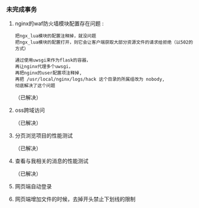 ### 未完成事务 ###



01. nginx的waf防火墙模块配置存在问题 :  

        把ngx_lua模块的配置注释掉，就没问题  
        把ngx_lua模块的配置打开，则它会让客户端获取大部分资源文件的请求给拒绝（以502的方式）  
        
        通过使用uwsgi来作为flask的容器，  
        再让nginx代理多个uwsgi，  
        再把nginx的user配置项注释掉,  
        再把 /usr/local/nginx/logs/hack 这个目录的所属组改为 nobody,  
        彻底解决了这个问题  
    
    （已解决）  


02. oss跨域访问  

    （已解决）  


03. 分页浏览项目的性能测试  

    （已解决）  


04. 查看与我相关的消息的性能测试  

    （已解决）  


05. 网页端自动登录  


06. 网页端增加文件的时候，去掉开头禁止下划线的限制  



